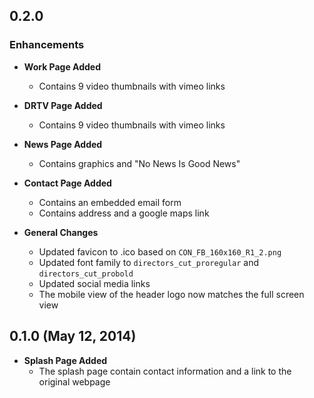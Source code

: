 ## 0.2.0

### Enhancements
- **Work Page Added**
  - Contains 9 video thumbnails with vimeo links

- **DRTV Page Added**
  - Contains 9 video thumbnails with vimeo links

- **News Page Added**
  - Contains graphics and "No News Is Good News"

- **Contact Page Added**
  - Contains an embedded email form
  - Contains address and a google maps link

- **General Changes**
  - Updated favicon to .ico based on `CON_FB_160x160_R1_2.png`
  - Updated font family to `directors_cut_proregular` and `directors_cut_probold`
  - Updated social media links
  - The mobile view of the header logo now matches the full screen view

## 0.1.0 (May 12, 2014)

- **Splash Page Added**
  - The splash page contain contact information and a link to the original webpage
